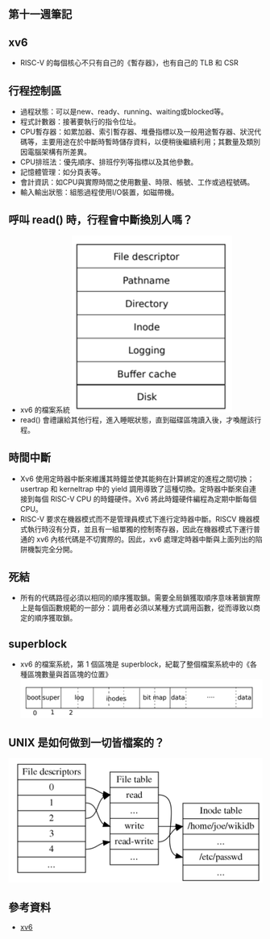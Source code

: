 ## 第十一週筆記
## xv6
* RISC-V 的每個核心不只有自己的《暫存器》，也有自己的 TLB 和 CSR 
## 行程控制區
* 過程狀態：可以是new、ready、running、waiting或blocked等。
* 程式計數器：接著要執行的指令位址。
* CPU暫存器：如累加器、索引暫存器、堆疊指標以及一般用途暫存器、狀況代碼等，主要用途在於中斷時暫時儲存資料，以便稍後繼續利用；其數量及類別因電腦架構有所差異。
* CPU排班法：優先順序、排班佇列等指標以及其他參數。
* 記憶體管理：如分頁表等。
* 會計資訊：如CPU與實際時間之使用數量、時限、帳號、工作或過程號碼。
* 輸入輸出狀態：組態過程使用I/O裝置，如磁帶機。
## 呼叫 read() 時，行程會中斷換別人嗎？
* xv6 的檔案系統
![pic](https://github.com/www-abcdefg/sa110a/blob/master/pic/week11/pic.png)
*  read() 會禮讓給其他行程，進入睡眠狀態，直到磁碟區塊讀入後，才喚醒該行程。
## 時間中斷
* Xv6 使用定時器中斷來維護其時鐘並使其能夠在計算綁定的進程之間切換；usertrap 和 kerneltrap 中的 yield 調用導致了這種切換。定時器中斷來自連接到每個 RISC-V CPU 的時鐘硬件。Xv6 將此時鐘硬件編程為定期中斷每個 CPU。
* RISC-V 要求在機器模式而不是管理員模式下進行定時器中斷。RISCV 機器模式執行時沒有分頁，並且有一組單獨的控制寄存器，因此在機器模式下運行普通的 xv6 內核代碼是不切實際的。因此，xv6 處理定時器中斷與上面列出的陷阱機製完全分開。
## 死結
* 所有的代碼路徑必須以相同的順序獲取鎖。需要全局鎖獲取順序意味著鎖實際上是每個函數規範的一部分：調用者必須以某種方式調用函數，從而導致以商定的順序獲取鎖。
##  superblock
* xv6 的檔案系統，第 1 個區塊是 superblock，紀載了整個檔案系統中的《各種區塊數量與首區塊的位置》
![pic1](https://github.com/www-abcdefg/sa110a/blob/master/pic/week11/pic1.png)
## UNIX 是如何做到一切皆檔案的？
![pic2](https://github.com/www-abcdefg/sa110a/blob/master/pic/week11/pic2.png)
## 參考資料
* [xv6](https://github.com/riscv2os/riscv2os/wiki/xv6)
